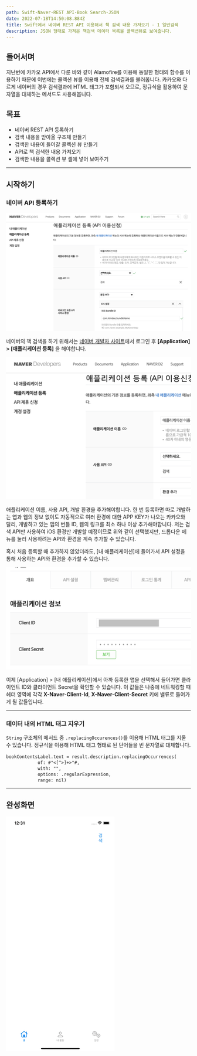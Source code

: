 ```yaml
---
path: Swift-Naver-REST API-Book Search-JSON
date: 2022-07-18T14:50:08.884Z
title: Swift에서 네이버 REST API 이용해서 책 검색 내용 가져오기 - 1 일반검색
description: JSON 형태로 가져온 책검색 데이터 목록을 콜렉션뷰로 보여줍니다.
---
```

## 들어서며

지난번에 카카오 API에서 다룬 바와 같이 Alamofire를 이용해 동일한 형태의 함수를 이용하기 때문에 이번에는 콜렉션 뷰를 이용해 전체 검색결과를 불러옵니다. 카카오와 다르게 네이버의 경우 검색결과에 HTML 태그가 포함되서 오므로, 정규식을 활용하여 문자열을 대체하는 메서드도 사용해봅니다. 

## 목표

* 네이버 REST API 등록하기
* 검색 내용을 받아올 구조체 만들기
* 검색한 내용이 들어갈 콜렉션 뷰 만들기 
* API로 책 검색한 내용 가져오기
* 검색한 내용을 콜렉션 뷰 셀에 넣어 보여주기 

- - -

## 시작하기

### 네이버 API 등록하기

![](../assets/screen-shot-2022-07-18-at-22.01.57.png)

네이버의 책 검색을 하기 위해서는 [네이버 개발자 사이트](https://developers.naver.com/apps/#/register)에서 로그인 후 **\[Application] > \[애플리케이션 등록]** 을 해야합니다.

![](../assets/screen-shot-2022-07-18-at-22.01.47.png)

애플리케이션 이름, 사용 API, 개발 환경을 추가해야합니다. 한 번 등록하면 따로 개발하는 앱과 웹의 정보 없이도 자동적으로 여러 환경에 대한 APP KEY가 나오는 카카오와 달리, 개발하고 있는 앱의 번들 ID, 웹의 링크를 최소 하나 이상 추가해야합니다. 저는 검색 API만 사용하여 iOS 환경만 개발할 예정이므로 위와 같이 선택했지만, 드롭다운 메뉴를 눌러 사용하려는 API와 환경을 계속 추가할 수 있습니다. 

혹시 처음 등록할 때 추가하지 않았더라도, [내 애플리케이션]에 들어가서 API 설정을 통해 사용하는 API와 환경을 추가할 수 있습니다. 


![](../assets/screen-shot-2022-07-18-at-22.00.05.png)

이제 [Application] > [내 애플리케이션]에서 아까 등록한 앱을 선택해서 들어가면 클라이언트 ID와 클라이언트 Secret을 확인할 수 있습니다. 이 값들은 나중에 네트워킹할 때 헤더 영역에 각각 **X-Naver-Client-Id**, **X-Naver-Client-Secret** 키에 밸류로 들어가게 될 값들입니다. 

- - -

### 데이터 내의 HTML 태그 지우기

`String` 구조체의 메서드 중 `.replacingOccurences()`를 이용해 HTML 태그를 지울 수 있습니다. 정규식을 이용해 HTML 태그 형태로 된 단어들을 빈 문자열로 대체합니다.

```
bookContentsLabel.text = result.description.replacingOccurrences(
            of: #"<[^>]+>"#,
            with: "",
            options: .regularExpression,
            range: nil)
```

- - -

## 완성화면

![](../assets/simulator-screen-recording-iphone-11-2022-07-18-at-00.31.39.gif)